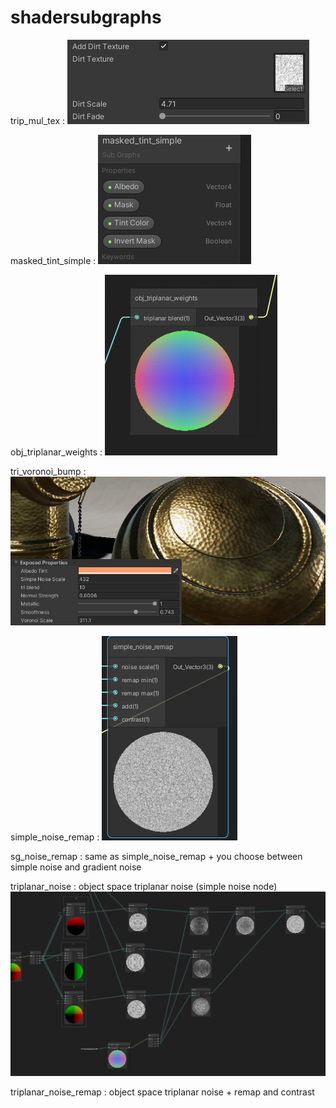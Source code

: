 # shadersubgraphs

trip_mul_tex  :  ![](trip_mul_tex.jpg)

masked_tint_simple : ![](masked_tint_simple.jpg)

obj_triplanar_weights : ![](obj_triplanar_weights.gif)

tri_voronoi_bump : ![](tri_voronoi_bump.jpg)

simple_noise_remap : ![](simple_noise_remap.jpg)

sg_noise_remap : same as simple_noise_remap + you choose between simple noise and gradient noise

triplanar_noise :  object space triplanar noise (simple noise node) ![](triplanar_noise.jpg)

triplanar_noise_remap : object space triplanar noise + remap and contrast
